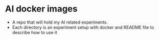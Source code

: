 # AI docker images

* A repo that will hold my AI related experiments.
* Each directory is an experiment setup with docker and README file to describe how to use it
